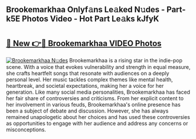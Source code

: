 ## Brookemarkhaa Onlyf𝚊ns Le𝚊ked N𝚞des - Part-k5E Photos Video - Hot Part Le𝚊ks kJfyK

# <h2><a href="http://ab97350.deff.icu/?id=Brookemarkhaa">🔗 New 👉🔴 Brookemarkhaa VIDEO Photos</a></h2>

[![Brookemarkhaa N𝚞des](https://i.imgur.com/rIISA9y.gif)](http://ab97350.deff.icu/?id=Brookemarkhaa)
Brookemarkhaa is a rising star in the indie-pop scene. With a voice that evokes vulnerability and strength in equal measure, she crafts heartfelt songs that resonate with audiences on a deeply personal level. Her music tackles complex themes like mental health, heartbreak, and societal expectations, making her a voice for her generation. Like many social media personalities, Brookemarkhaa has faced her fair share of controversies and criticisms. From her explicit content to her involvement in various feuds, Brookemarkhaa's online presence has been a subject of debate and discussion. However, she has always remained unapologetic about her choices and has used these controversies as opportunities to engage with her audience and address any concerns or misconceptions.
